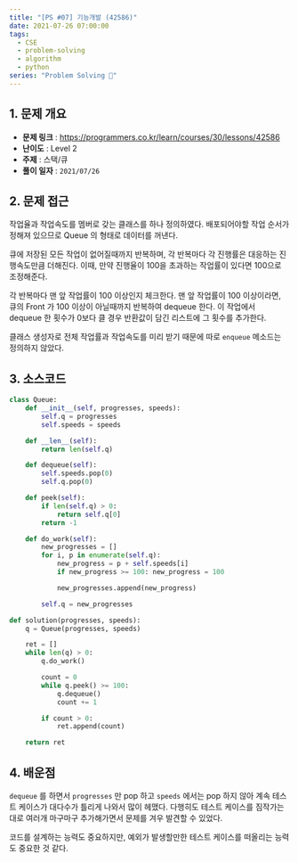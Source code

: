 ```yaml
---
title: "[PS #07] 기능개발 (42586)"
date: 2021-07-26 07:00:00
tags:
  - CSE
  - problem-solving
  - algorithm
  - python
series: "Problem Solving 🤔"
---
```


## 1. 문제 개요

- **문제 링크** : https://programmers.co.kr/learn/courses/30/lessons/42586
- **난이도** : Level 2
- **주제** : 스택/큐
- **풀이 일자** : `2021/07/26`

## 2. 문제 접근

작업율과 작업속도를 멤버로 갖는 클래스를 하나 정의하였다. 배포되어야할 작업 순서가 정해져 있으므로 Queue 의 형태로 데이터를 꺼낸다.

큐에 저장된 모든 작업이 없어질때까지 반복하며, 각 반복마다 각 진행률은 대응하는 진행속도만큼 더해진다. 이때, 만약 진행율이 100을 초과하는 작업률이 있다면 100으로 조정해준다.

각 반복마다 맨 앞 작업률이 100 이상인지 체크한다. 맨 앞 작업률이 100 이상이라면, 큐의 Front 가 100 이상이 아닐때까지 반복하여 dequeue 한다. 이 작업에서 dequeue 한 횟수가 0보다 클 경우 반환값이 담긴 리스트에 그 횟수를 추가한다.

클래스 생성자로 전체 작업률과 작업속도를 미리 받기 때문에 따로 `enqueue` 메소드는 정의하지 않았다.

## 3. 소스코드

```python
class Queue:
    def __init__(self, progresses, speeds):
        self.q = progresses
        self.speeds = speeds

    def __len__(self):
        return len(self.q)

    def dequeue(self):
        self.speeds.pop(0)
        self.q.pop(0)

    def peek(self):
        if len(self.q) > 0:
            return self.q[0]
        return -1

    def do_work(self):
        new_progresses = []
        for i, p in enumerate(self.q):
            new_progress = p + self.speeds[i]
            if new_progress >= 100: new_progress = 100

            new_progresses.append(new_progress)

        self.q = new_progresses

def solution(progresses, speeds):
    q = Queue(progresses, speeds)

    ret = []
    while len(q) > 0:
        q.do_work()

        count = 0
        while q.peek() >= 100:
            q.dequeue()
            count += 1

        if count > 0:
            ret.append(count)

    return ret

```

## 4. 배운점

`dequeue` 를 하면서 `progresses` 만 pop 하고 `speeds` 에서는 pop 하지 않아 계속 테스트 케이스가 대다수가 틀리게 나와서 많이 헤맸다. 다행히도 테스트 케이스를 짐작가는대로 여러개 마구마구 추가해가면서 문제를 겨우 발견할 수 있었다.

코드를 설계하는 능력도 중요하지만, 예외가 발생할만한 테스트 케이스를 떠올리는 능력도 중요한 것 같다.
